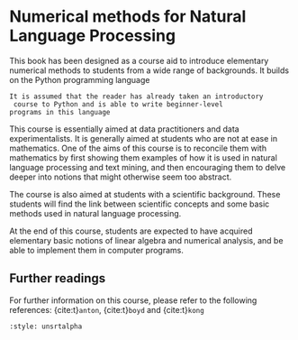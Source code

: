 # Numerical methods for Natural Language Processing

This book has been designed as a course aid to introduce elementary
numerical methods to students from a wide range of backgrounds. It
builds on the Python programming language

```{note}
It is assumed that the reader has already taken an introductory
 course to Python and is able to write beginner-level
programs in this language
```


This course is essentially aimed at data practitioners and data
 experimentalists.
 It is generally aimed at students who are not at ease
in mathematics. One of the aims of this course is to reconcile them with
mathematics by first showing them examples of how it is used
in natural language processing and text mining, and then encouraging
them to delve deeper into notions that might otherwise seem
too abstract.

The course is also aimed at students with a scientific background.
These students will find the link between scientific concepts
and some basic methods used in natural language processing.

At the end of this course, students are expected to have acquired elementary
basic notions of linear algebra and numerical analysis, and be
able to implement them in computer programs.


## Further readings

For further information on this course, please refer to the following references:
{cite:t}`anton`, {cite:t}`boyd` and {cite:t}`kong`
  

```{bibliography}
:style: unsrtalpha
```
